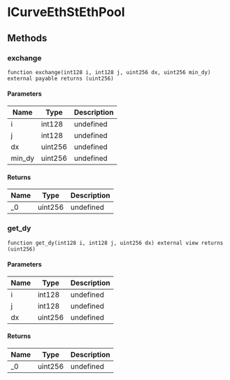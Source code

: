 # ICurveEthStEthPool









## Methods

### exchange

```solidity
function exchange(int128 i, int128 j, uint256 dx, uint256 min_dy) external payable returns (uint256)
```





#### Parameters

| Name | Type | Description |
|---|---|---|
| i | int128 | undefined |
| j | int128 | undefined |
| dx | uint256 | undefined |
| min_dy | uint256 | undefined |

#### Returns

| Name | Type | Description |
|---|---|---|
| _0 | uint256 | undefined |

### get_dy

```solidity
function get_dy(int128 i, int128 j, uint256 dx) external view returns (uint256)
```





#### Parameters

| Name | Type | Description |
|---|---|---|
| i | int128 | undefined |
| j | int128 | undefined |
| dx | uint256 | undefined |

#### Returns

| Name | Type | Description |
|---|---|---|
| _0 | uint256 | undefined |




